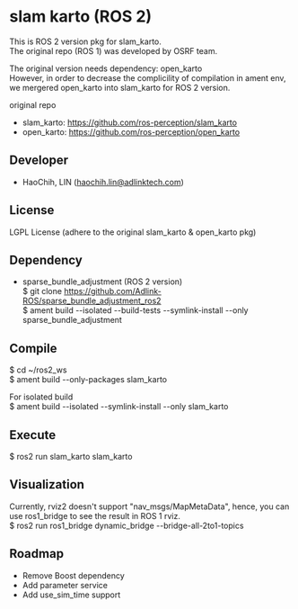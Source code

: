 # slam karto (ROS 2)  
This is ROS 2 version pkg for slam_karto.   
The original repo (ROS 1) was developed by OSRF team.  

The original version needs dependency: open_karto    
However, in order to decrease the complicility of compilation in ament env,  
we mergered open_karto into slam_karto for ROS 2 version.  
   
original repo  
* slam_karto: https://github.com/ros-perception/slam_karto   
* open_karto: https://github.com/ros-perception/open_karto   
  
## Developer  
* HaoChih, LIN (haochih.lin@adlinktech.com)  

## License  
LGPL License (adhere to the original slam_karto & open_karto pkg)  
  
## Dependency
* sparse_bundle_adjustment (ROS 2 version)  
$ git clone https://github.com/Adlink-ROS/sparse_bundle_adjustment_ros2  
$ ament build --isolated --build-tests --symlink-install --only sparse_bundle_adjustment  
  
## Compile       
$ cd ~/ros2_ws  
$ ament build --only-packages slam_karto  
  
For isolated build  
$ ament build --isolated --symlink-install --only slam_karto  

## Execute  
$ ros2 run slam_karto slam_karto  
  
## Visualization
Currently, rviz2 doesn't support "nav_msgs/MapMetaData", hence, you can use ros1_bridge to see the result in ROS 1 rviz.  
$ ros2 run ros1_bridge dynamic_bridge --bridge-all-2to1-topics  

## Roadmap   
* Remove Boost dependency  
* Add parameter service  
* Add use_sim_time support  
